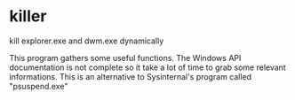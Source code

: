 # killer
kill explorer.exe and dwm.exe dynamically

This program gathers some useful functions. The Windows API documentation is not complete so it take a lot of time to grab some relevant informations.
This is an alternative to Sysinternal's program called "psuspend.exe"
